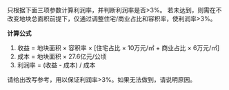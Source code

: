 只根据下面三项参数计算利润率，并判断利润率是否>3%。
若未达到，则需在不改变地块总面积前提下，仅通过调整住宅/商业占比和容积率，使利润率>3%。

**计算公式**
1. 收益 = 地块面积 × 容积率 × [住宅占比 × 10万元/㎡ + 商业占比 × 6万元/㎡]
2. 成本 = 地块面积 × 27.6亿元/公顷
3. 利润率 = (收益 - 成本) / 成本

请给出改写参考，用以保证利润率>3%。如果无法做到，请说明原因。
